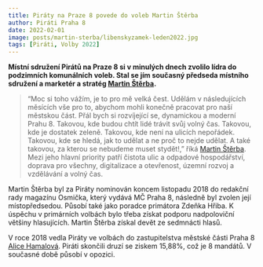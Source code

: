 ```yaml
---
title: Piráty na Praze 8 povede do voleb Martin Štěrba
author: Piráti Praha 8 
date: 2022-02-01
image: posts/martin-sterba/libenskyzamek-leden2022.jpg
tags: [Piráti, Volby 2022]
---
```


**Místní sdružení Pirátů na Praze 8 si v minulých dnech zvolilo lídra do podzimních komunálních voleb. Stal se jím současný předseda místního sdružení a marketér a stratég [Martin Štěrba](https://praha8.pirati.cz/lide/martin-sterba.html).**

>“Moc si toho vážím, je to pro mě velká čest. Udělám v následujících měsících vše pro to, abychom mohli konečně pracovat pro naší městskou část. Přál bych si rozvíjející se, dynamickou a moderní Prahu 8. Takovou, kde budou chtít lidé trávit svůj volný čas. Takovou, kde je dostatek zeleně. Takovou, kde není na ulicích nepořádek. Takovou, kde se hledá, jak to udělat a ne proč to nejde udělat. A také takovou, za kterou se nebudeme muset stydět!,” říká [Martin Štěrba](https://praha8.pirati.cz/lide/martin-sterba.html). Mezi jeho hlavní priority patří čistota ulic a odpadové hospodářství, doprava pro všechny, digitalizace a otevřenost, územní rozvoj a vzdělávání a volný čas.

Martin Štěrba byl za  Piráty  nominován koncem listopadu 2018 do redakční rady magazínu Osmička, který vydává MČ Praha 8, následně byl zvolen její místopředsedou. Působí také jako poradce primátora Zdeňka Hřiba. K úspěchu v primárních volbách bylo třeba získat podporu nadpoloviční většiny hlasujících. Martin Štěrba získal devět ze sedmnácti hlasů. 

V roce 2018 vedla Piráty ve volbách do zastupitelstva městské části Praha 8 [Alice Hamalová](https://praha8.pirati.cz/lide/alice-hamalova.html). Piráti skončili druzí se ziskem 15,88%, což je 8 mandátů. V současné době působí v opozici. 
